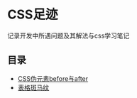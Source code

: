 # CSS足迹

记录开发中所遇问题及其解法与css学习笔记

## 目录
* [CSS伪元素before与after](./problem/p1.md)
* [表格斑马纹](./problem/p2.md)